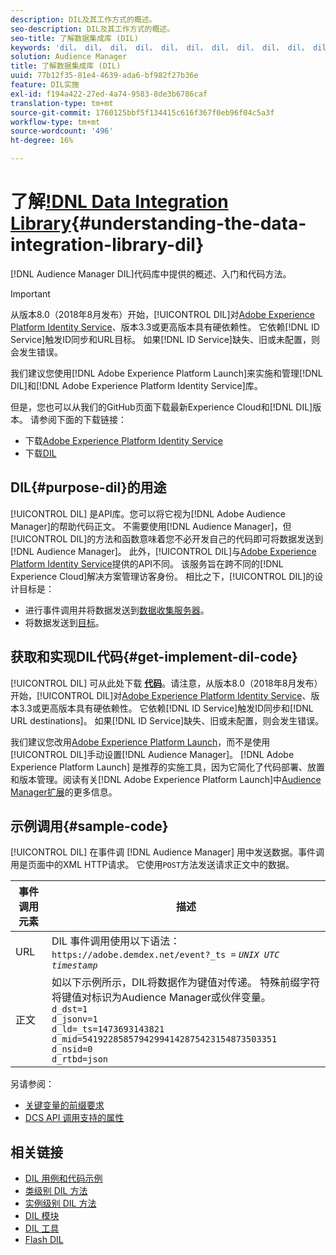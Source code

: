 ```yaml
---
description: DIL及其工作方式的概述。
seo-description: DIL及其工作方式的概述。
seo-title: 了解数据集成库 (DIL)
keywords: 'dil， dil， dil， dil， dil， dil， dil， dil， dil， dil， dil， dil， dil， dil， dil， dil， dil， dil， dil， dil， dil， dil， dil， dil， dil， dil， dil， dil， dil， dil， dil， dil， dil， dil， dil， dil， dil， dil， dil， dil， dil， dil， dil， dil， dil， dil， dil， dil '
solution: Audience Manager
title: 了解数据集成库 (DIL)
uuid: 77b12f35-81e4-4639-ada6-bf982f27b36e
feature: DIL实施
exl-id: f194a422-27ed-4a74-9583-8de3b6786caf
translation-type: tm+mt
source-git-commit: 1760125bbf5f134415c616f367f0eb96f04c5a3f
workflow-type: tm+mt
source-wordcount: '496'
ht-degree: 16%

---
```


# 了解[!DNL Data Integration Library](DIL){#understanding-the-data-integration-library-dil}

[!DNL Audience Manager DIL]代码库中提供的概述、入门和代码方法。

>[!IMPORTANT]
>
>从版本8.0（2018年8月发布）开始，[!UICONTROL DIL]对[Adobe Experience Platform Identity Service](https://docs.adobe.com/content/help/zh-Hans/id-service/using/home.html)、版本3.3或更高版本具有硬依赖性。 它依赖[!DNL ID Service]触发ID同步和URL目标。 如果[!DNL ID Service]缺失、旧或未配置，则会发生错误。
>
>我们建议您使用[!DNL Adobe Experience Platform Launch]来实施和管理[!DNL DIL]和[!DNL Adobe Experience Platform Identity Service]库。

但是，您也可以从我们的GitHub页面下载最新Experience Cloud和[!DNL DIL]版本。 请参阅下面的下载链接：

* 下载[Adobe Experience Platform Identity Service](https://github.com/Adobe-Marketing-Cloud/id-service/releases)
* 下载[DIL](https://github.com/Adobe-Marketing-Cloud/dil/releases)

## DIL{#purpose-dil}的用途

[!UICONTROL DIL] 是API库。您可以将它视为[!DNL Adobe Audience Manager]的帮助代码正文。 不需要使用[!DNL Audience Manager]，但[!UICONTROL DIL]的方法和函数意味着您不必开发自己的代码即可将数据发送到[!DNL Audience Manager]。 此外，[!UICONTROL DIL]与[Adobe Experience Platform Identity Service](https://docs.adobe.com/content/help/en/id-service/using/home.html)提供的API不同。 该服务旨在跨不同的[!DNL Experience Cloud]解决方案管理访客身份。 相比之下，[!UICONTROL DIL]的设计目标是：

* 进行事件调用并将数据发送到[数据收集服务器](../reference/system-components/components-data-collection.md)。
* 将数据发送到[目标](../features/destinations/destinations.md)。

## 获取和实现DIL代码{#get-implement-dil-code}

[!UICONTROL DIL] 可从此处下载 **[代码](https://github.com/Adobe-Marketing-Cloud/dil/releases)**。请注意，从版本8.0（2018年8月发布）开始，[!UICONTROL DIL]对[Adobe Experience Platform Identity Service](https://docs.adobe.com/content/help/en/id-service/using/home.html)、版本3.3或更高版本具有硬依赖性。 它依赖[!DNL ID Service]触发ID同步和[!DNL URL destinations]。 如果[!DNL ID Service]缺失、旧或未配置，则会发生错误。

我们建议您改用[Adobe Experience Platform Launch](https://experienceleague.adobe.com/docs/launch/using/home.html)，而不是使用[!UICONTROL DIL]手动设置[!DNL Audience Manager]。 [!DNL Adobe Experience Platform Launch] 是推荐的实施工具，因为它简化了代码部署、放置和版本管理。阅读有关[!DNL Adobe Experience Platform Launch]中[Audience Manager扩展](https://experienceleague.adobe.com/docs/launch/using/extensions-ref/adobe-extension/audience-manager/overview.html)的更多信息。

## 示例调用{#sample-code}

[!UICONTROL DIL] 在事件调 [!DNL Audience Manager] 用中发送数据。事件调用是页面中的XML HTTP请求。 它使用`POST`方法发送请求正文中的数据。

| 事件调用元素 | 描述 |
|--- |--- |
| URL | DIL 事件调用使用以下语法：`https://adobe.demdex.net/event?_ts =` *`UNIX UTC timestamp`* |
| 正文 | 如以下示例所示，DIL将数据作为键值对传递。 特殊前缀字符将键值对标识为Audience Manager或伙伴变量。<br>`d_dst=1`<br>`d_jsonv=1`<br>`d_ld=_ts=1473693143821`<br>`d_mid=54192285857942994142875423154873503351`<br>`d_nsid=0`<br>`d_rtbd=json`<br> |

另请参阅：
* [关键变量的前缀要求](../features/traits/trait-variable-prefixes.md)
* [DCS API 调用支持的属性](../api/dcs-intro/dcs-api-reference/dcs-keys.md)

## 相关链接

* [DIL 用例和代码示例](/help/using/dil/dil-use-cases.md)
* [类级别 DIL 方法](/help/using/dil/dil-class-overview/dil-start.md)
* [实例级别 DIL 方法](/help/using/dil/dil-instance-methods.md)
* [DIL 模块](/help/using/dil/dil-modules.md)
* [DIL 工具](/help/using/dil/dil-tools.md)
* [Flash DIL](/help/using/dil/dil-flash.md)
